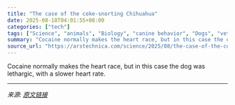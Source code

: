 ```yaml
---
title: "The case of the coke-snorting Chihuahua"
date: 2025-08-18T04:01:55+08:00
categories: ["tech"]
tags: ["Science", "animals", "Biology", "canine behavior", "Dogs", "veterinary medicine", "veterinary science"]
summary: "Cocaine normally makes the heart race, but in this case the dog was lethargic, with a slower heart rate."
source_url: "https://arstechnica.com/science/2025/08/the-case-of-the-coke-snorting-chihauhua/"
---
```


Cocaine normally makes the heart race, but in this case the dog was lethargic, with a slower heart rate.

---

*来源: [原文链接](https://arstechnica.com/science/2025/08/the-case-of-the-coke-snorting-chihauhua/)*
